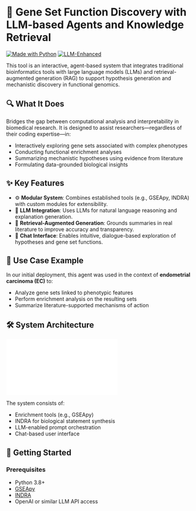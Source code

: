 # 🧬 Gene Set Function Discovery with LLM-based Agents and Knowledge Retrieval

[![Made with Python](https://img.shields.io/badge/Made%20with-Python-blue)](https://www.python.org/)
[![LLM-Enhanced](https://img.shields.io/badge/Powered%20by-LLMs-blueviolet)]()

This tool is an interactive, agent-based system that integrates traditional bioinformatics tools with large language models (LLMs) and retrieval-augmented generation (RAG) to support hypothesis generation and mechanistic discovery in functional genomics.

## 🔍 What It Does

Bridges the gap between computational analysis and interpretability in biomedical research. It is designed to assist researchers—regardless of their coding expertise—in:

- Interactively exploring gene sets associated with complex phenotypes  
- Conducting functional enrichment analyses  
- Summarizing mechanistic hypotheses using evidence from literature  
- Formulating data-grounded biological insights  

## ✨ Key Features

- ⚙️ **Modular System**: Combines established tools (e.g., GSEApy, INDRA) with custom modules for extensibility.  
- 📖 **LLM Integration**: Uses LLMs for natural language reasoning and explanation generation.  
- 🔎 **Retrieval-Augmented Generation**: Grounds summaries in real literature to improve accuracy and transparency.  
- 💬 **Chat Interface**: Enables intuitive, dialogue-based exploration of hypotheses and gene set functions.  

## 🧪 Use Case Example

In our initial deployment, this agent was used in the context of **endometrial carcinoma (EC)** to:

- Analyze gene sets linked to phenotypic features  
- Perform enrichment analysis on the resulting sets  
- Summarize literature-supported mechanisms of action  

## 🛠️ System Architecture

![Agent Architecture](images/discovera.pdf)

The system consists of:
- Enrichment tools (e.g., GSEApy)  
- INDRA for biological statement synthesis  
- LLM-enabled prompt orchestration  
- Chat-based user interface  

## 🚀 Getting Started

### Prerequisites

- Python 3.8+  
- [GSEApy](https://gseapy.readthedocs.io/)  
- [INDRA](https://indra.readthedocs.io/)  
- OpenAI or similar LLM API access  
